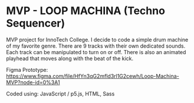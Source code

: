 # MVP - LOOP MACHINA (Techno Sequencer)

MVP project for InnoTech College. I decide to code a simple drum machine of my favorite genre.
There are 9 tracks with their own dedicated sounds. Each track can be manipulated to turn on or off.
There is also an animated playhead that moves along with the beat of the kick.

Figma Prototype: https://www.figma.com/file/HfYn3qG2mfld3rl1G2cewh/Loop-Machina-MVP?node-id=0%3A1

Coded using:
JavaScript / p5.js, 
HTML, 
Sass